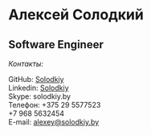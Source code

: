 Алексей Солодкий
================
Software Engineer
----------------

*Контакты:*

GitHub: <a href="https://github.com/Solodkiy">Solodkiy</a><br />
Linkedin: <a href="https://www.linkedin.com/in/solodkiy">Solodkiy</a><br />
Skype: solodkiy.by<br />
Телефон:	+375 29 5577523<br />
 		+7 968 5632454<br />
E-mail: alexey@solodkiy.by
	
	
